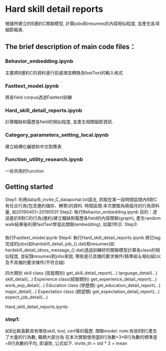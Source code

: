 # Hard skill detail reports
根據所建立的B邀約C關聯模型, 計算jobs和resumes的內容相似程度, 並產生各項細節報表.
## The brief description of main code files：
### Behavior_embedding.ipynb
主要將B邀約C的資料進行前處理並轉換為fastText的輸入格式
### Fasttext_model.ipynb
將各field corpus透過Fasttext訓練
### Hard_skill_detail_reports.ipynb
計算職缺和履歷各field的相似程度, 並產生相關細節資訊. 
### Category_parameters_setting_local.ipynb
建立結構化編號和中文對應表
### Function_utility_research.ipynb
一些共用的function
## Getting started
Step1:
利用data/B_invite_C_dataportal.txt語法, 抓取在某一段時間區間內B對C有任合行為(包含邀約儲存、轉寄)的資料.
時間區間:本次實驗為兩個月的行為資料量, 如20190401~20190531
Step2:
執行Behavior_embedding.ipynb
目的：透過基於B對C的行為(邀約)建立職缺對履歷各field的內容關聯(graph), 產生random walk結果後利用fastText學習此關聯(embedding), 如圖1所示. 
Step3:
### 
執行Fasttext_model.ipynb
Step4:
執行Hard_skill_detail_reports.ipynb
將已tag完成的jobs(如hardskill_detail_job_{}.dat)和resumes(如hardskill_detail_idnos_message_{}.dat)透過訓練好的關聯模型計算各class的相似程度, 並紀錄resumes對jobs來說, 哪些是已具備的要求條件(精準組＆相似組)以及不具備的要求條件(不符合組)

四大類別
skill class (技能類別)
get_skill_detail_report(...)
language_detail(...)
skill_detail(...)
Experience class(經驗類別)
get_experience_detail_report(...)
work_exp_detail(...)
Education class (學歷類)
get_education_detail_report(...)
major_detail(...)
Expectation class (期望類)
get_expectation_detail_report(...)
expect_job_detail(...)





Hard_skill_detail_reports.ipynb: 

### step1:




如B比較喜歡具有哪些skill, tool, cert等的履歷.
關聯model: 
note:有些B對C產生了大量的行為數, 職類大部分為 
在本次實驗使用當B行為數>3*B行為數的標準差+B行為數的平均, 即濾除, 公式如下.
invite_th = std * 3 + mean
